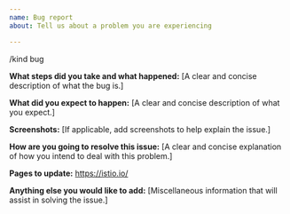 ```yaml
---
name: Bug report
about: Tell us about a problem you are experiencing

---
```


/kind bug

<!-- This is an improvement needed section where you can report any bugs or suggestions for improvements, etc. -->

<!-- Before sumbitting this issue, please do fill in the following information. -->

**What steps did you take and what happened:**
[A clear and concise description of what the bug is.]

**What did you expect to happen:**
[A clear and concise description of what you expect.]

**Screenshots:**
[If applicable, add screenshots to help explain the issue.]

**How are you going to resolve this issue:**
[A clear and concise explanation of how you intend to deal with this problem.]

**Pages to update:**
https://istio.io/

**Anything else you would like to add:**
[Miscellaneous information that will assist in solving the issue.]